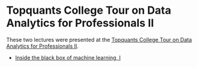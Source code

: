 # Topquants College Tour on Data Analytics for Professionals II

These two lectures were presented at the [Topquants College Tour on Data Analytics for Professionals II](http://www.topquants.nl/college-tour-on-data-analytics-for-professionals-vol-2/).

* [Inside the black box of machine learning, I](https://tristanvanleeuwen.github.io/TopQuantsCollegeTour/Supervised/index.html#/)
